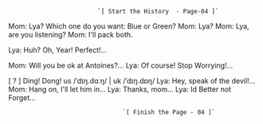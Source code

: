 						     `[ Start the History  - Page-04 ]`

Mom: Lya? Which one do you want: Blue or Green?
Mom: Lya?
Mom: Lya, are you listening?
Mom:  I'll pack both.

Lya: Huh? Oh, Year! Perfect!...

Mom: Will you be ok at Antoines?...
Lya: Of course! Stop Worrying!...

[ ? ] Ding! Dong!               us /ˈdɪŋ.dɑːŋ/ | uk /ˈdɪŋ.dɒŋ/
Lya: Hey, speak of the devil!...
Mom: Hang on, I'll let him in...
Lya: Thanks, mom...
Lya: Id Better not Forget...

				                	`[ Finish the Page - 04 ]`



